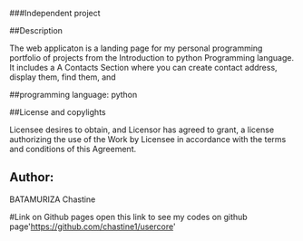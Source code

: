 ###Independent project

##Description

The web applicaton is a landing page for my personal programming portfolio of projects from the Introduction to python Programming language.
It includes a A Contacts Section where you can create contact address,
display them,
find them, and  



##programming language:
python

##License and copylights

Licensee desires to obtain, and Licensor has agreed to grant, a license authorizing the use of the Work by Licensee in accordance with the terms and conditions of this Agreement.

## Author:

BATAMURIZA Chastine

#Link on Github pages
 open this link to see my codes on github page'https://github.com/chastine1/usercore'


